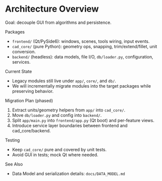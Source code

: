 # Architecture Overview

Goal: decouple GUI from algorithms and persistence.

Packages
- `frontend/` (Qt/PySide6): windows, scenes, tools wiring, input events.
- `cad_core/` (pure Python): geometry ops, snapping, trim/extend/fillet, unit conversion.
- `backend/` (headless): data models, file I/O, `db/loader.py`, configuration, services.

Current State
- Legacy modules still live under `app/`, `core/`, and `db/`.
- We will incrementally migrate modules into the target packages while preserving behavior.

Migration Plan (phased)
1. Extract units/geometry helpers from `app/` into `cad_core/`.
2. Move `db/loader.py` and config into `backend/`.
3. Split `app/main.py` into `frontend/app.py` (Qt boot) and per-feature views.
4. Introduce service layer boundaries between frontend and cad_core/backend.

Testing
- Keep `cad_core/` pure and covered by unit tests.
- Avoid GUI in tests; mock Qt where needed.

See Also
- Data Model and serialization details: `docs/DATA_MODEL.md`

